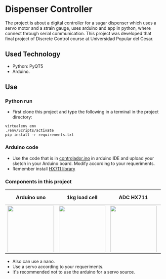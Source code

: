 # Dispenser Controller
The project is about a digital controller for a sugar dispenser which uses a servo motor and a strain gauge, uses arduino and app in python, where connect through serial communication. This project was developed that final project of Discrete Control course at Universidad Popular del Cesar.
## Used Technology
- Python: PyQT5
- Arduino.

## Use
### Python run
- First clone this project and type the following in a terminal in the project directory:
```
virtualenv env
./env/Scripts/activate
pip install -r requirements.txt
```
### Arduino code
- Use the code that is in <a href='https://github.com/Giocerz/DispenserController/blob/main/Arduino/CONTROLADOR_DISPENSADOR/CONTROLADOR_DISPENSADOR.ino'>controlador.ino</a> in arduino IDE and upload your sketch in your Arduino board. Modify according to your requeriments.
- Remember install <a href='https://github.com/bogde/HX711'>HX711 library</a>

### Components in this project

|Arduino uno|1kg load cell|ADC HX711|180 degree servomotor s90|
|-----------|-------------------------------------|-------------------------|-------------------------|
|<img src='https://store.arduino.cc/cdn/shop/products/A000066_03.front_934x700.jpg?v=1629815860' width='150'/>|<img src='https://robu.in/wp-content/uploads/2017/04/517saYIG0vL._SL1100_.jpg' width='150'/>|<img src='https://electronilab.co/wp-content/uploads/2017/11/M%C3%B3dulo-conversor-Anal%C3%B3gico-Digital-de-24-Bits-HX711-1.jpg' width='150'/>|<img src='https://www.electronicoscaldas.com/1120/micro-servo-motor-sg90.jpg' width='150'/>|



- Also can use a nano.
- Use a servo according to your requeriments.
- It's recommended not to use the arduino for a servo source.
